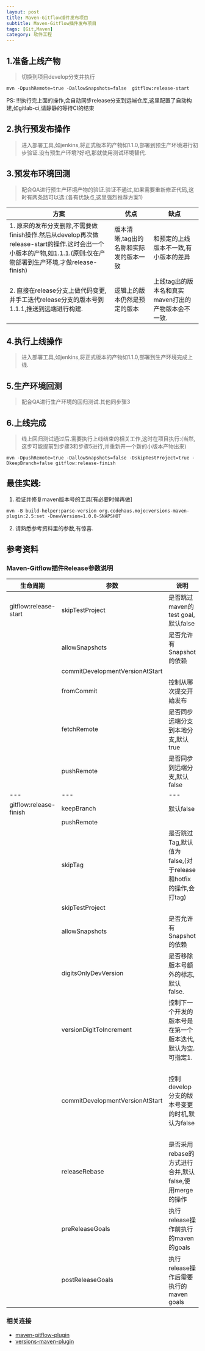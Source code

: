 ```yaml
---
layout: post
title: Maven-Gitflow插件发布项目
subtitle: Maven-Gitflow插件发布项目
tags: [Git,Maven]
category: 软件工程
---
```


## 1.准备上线产物

> 切换到项目develop分支并执行

```
mvn -DpushRemote=true -DallowSnapshots=false  gitflow:release-start
```

PS: !!!执行完上面的操作,会自动同步release分支到远端仓库,这里配置了自动构建,如gitlab-ci,请静静的等待CI的结束   
 
## 2.执行预发布操作
> 进入部署工具,如jenkins,将正式版本的产物如1.1.0,部署到预生产环境进行初步验证.没有预生产环境?好吧,那就使用测试环境替代.

## 3.预发布环境回测
> 配合QA进行预生产环境产物的验证.验证不通过,如果需要重新修正代码,这时有两条路可以选:(各有优缺点,这里强烈推荐方案1)


| 方案 | 优点 | 缺点 |
|---|---|---|
| 1. 原来的发布分支删除,不需要做finish操作.然后从develop再次做release-start的操作.这时会出一个小版本的产物,如1.1.1.(原则:仅在产物部署到生产环境,才做release-finish) | 版本清晰,tag出的名称和实际发的版本一致 | 和预定的上线版本不一致,有小版本的差异|
| 2. 直接在release分支上做代码变更,并手工迭代release分支的版本号到1.1.1,推送到远端进行构建. | 逻辑上的版本仍然是预定的版本 | 上线tag出的版本名和真实maven打出的产物版本会不一致. |



## 4.执行上线操作
> 进入部署工具,如jenkins,将正式版本的产物如1.1.0,部署到生产环境完成上线.

## 5.生产环境回测
> 配合QA进行生产环境的回归测试.其他同步骤3

## 6.上线完成 
> 线上回归测试通过后.需要执行上线结束的相关工作,这时在项目执行:(当然,这步可能提前到步骤3和步骤5进行,并重新开一个新的小版本产物出来)

```
mvn -DpushRemote=true -DallowSnapshots=false -DskipTestProject=true -DkeepBranch=false gitflow:release-finish
```

## 最佳实践:

1. 验证并修复maven版本号的工具[有必要时候再做]

```
mvn -B build-helper:parse-version org.codehaus.mojo:versions-maven-plugin:2.5:set -DnewVersion=1.0.0-SNAPSHOT
```
2. 请熟悉参考资料里的参数,有惊喜.

## 参考资料

### Maven-Gitflow插件Release参数说明

| 生命周期 | 参数 | 说明 | 其他 |
| --- | --- | --- | --- |
| gitflow:release-start | skipTestProject  | 是否跳过maven的test goal,默认false |  |
|   | allowSnapshots | 是否允许有Snapshot的依赖 |  |
|   | commitDevelopmentVersionAtStart |  |  |
|  | fromCommit | 控制从哪次提交开始发布 |  |
|  | fetchRemote | 是否同步远端分支到本地分支,默认true |  |
|  | pushRemote | 是否同步到远端分支,默认false |  |
| --- | --- | --- | --- |
| gitflow:release-finish | keepBranch | 默认false |  |
|  | pushRemote |  |  |
|  | skipTag | 是否跳过Tag,默认值为false,(对于release和hotfix的操作,会打tag) |  |
|  | skipTestProject |  |  |
|  | allowSnapshots | 是否允许有Snapshot的依赖 |  |
|  | digitsOnlyDevVersion | 是否移除版本号额外的标志,默认false. | 如,release的版本号:1.1.0-Final,下一个develop的版本号会是:1.1.1-SNAPSHOT |
|  | versionDigitToIncrement | 控制下一个开发的版本号是在第一个版本迭代,默认为空.可指定1. | 如versionDigitToIncrement=1,release版本号是1.2.3.4 ,则下一个版本号会是:1.3.0.0-SNAPSHOT |
|  | commitDevelopmentVersionAtStart | 控制develop分支的版本号变更的时机,默认为false | true:在开始做release的时候,也就是release-start的时候,先把develop分支的版本号变更到release的版本号,紧接着完成release分支的创建后,把版本变更到下一个版本号 false:在release分支做finish操作合并并到develop和master后触发develop版本的变更 |
|  |releaseRebase  | 是否采用rebase的方式进行合并,默认false,使用merge的操作 |  |
|  | preReleaseGoals | 执行release操作前执行的maven的goals | 如,-DpreReleaseGoals=test |
|  | postReleaseGoals | 执行release操作后需要执行的maven goals  |如 -DpostReleaseGoals=deploy  |

### 相关连接
- [maven-gitflow-plugin](https://github.com/aleksandr-m/gitflow-maven-plugin)
- [versions-maven-plugin](http://www.mojohaus.org/versions-maven-plugin/)


